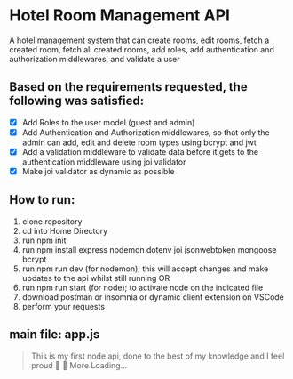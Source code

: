 # Hotel Room Management API

A hotel management system that can create rooms, edit rooms, fetch a created room, fetch all created rooms, add roles, add authentication and authorization middlewares, and validate a user

## Based on the requirements requested, the following was satisfied:

- [x] Add Roles to the user model (guest and admin)
- [x] Add Authentication and Authorization middlewares, so that only the admin can add, edit and delete room types using bcrypt and jwt
- [x] Add a validation middleware to validate data before it gets to the authentication middleware using joi validator
- [x] Make joi validator as dynamic as possible

## How to run:

1. clone repository
2. cd into Home Directory
3. run npm init
4. run npm install express nodemon dotenv joi jsonwebtoken mongoose bcrypt
5. run npm run dev (for nodemon); this will accept changes and make updates to the api whilst still running OR
6. run npm run start (for node); to activate node on the indicated file
7. download postman or insomnia or dynamic client extension on VSCode
8. perform your requests

## main file: app.js

> This is my first node api, done to the best of my knowledge and I feel proud :tada: :rocket:
> More Loading...
